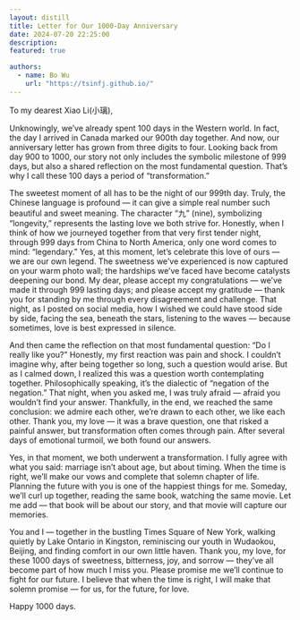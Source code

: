 ```yaml
---
layout: distill
title: Letter for Our 1000-Day Anniversary
date: 2024-07-20 22:25:00
description: 
featured: true

authors:
  - name: Bo Wu
    url: "https://tsinfj.github.io/"
---
```

<p>To my dearest Xiao Li(小璃),</p>

<p>Unknowingly, we’ve already spent 100 days in the Western world. In fact, the day I arrived in Canada marked our 900th day together. And now, our anniversary letter has grown from three digits to four. Looking back from day 900 to 1000, our story not only includes the symbolic milestone of 999 days, but also a shared reflection on the most fundamental question. That’s why I call these 100 days a period of “transformation.”</p>

<p>The sweetest moment of all has to be the night of our 999th day. Truly, the Chinese language is profound — it can give a simple real number such beautiful and sweet meaning. The character “九” (nine), symbolizing “longevity,” represents the lasting love we both strive for. Honestly, when I think of how we journeyed together from that very first tender night, through 999 days from China to North America, only one word comes to mind: “legendary.” Yes, at this moment, let’s celebrate this love of ours — we are our own legend. The sweetness we’ve experienced is now captured on your warm photo wall; the hardships we’ve faced have become catalysts deepening our bond. My dear, please accept my congratulations — we’ve made it through 999 lasting days; and please accept my gratitude — thank you for standing by me through every disagreement and challenge. That night, as I posted on social media, how I wished we could have stood side by side, facing the sea, beneath the stars, listening to the waves — because sometimes, love is best expressed in silence.</p>

<p>And then came the reflection on that most fundamental question: “Do I really like you?” Honestly, my first reaction was pain and shock. I couldn’t imagine why, after being together so long, such a question would arise. But as I calmed down, I realized this was a question worth contemplating together. Philosophically speaking, it’s the dialectic of “negation of the negation.” That night, when you asked me, I was truly afraid — afraid you wouldn’t find your answer. Thankfully, in the end, we reached the same conclusion: we admire each other, we’re drawn to each other, we like each other. Thank you, my love — it was a brave question, one that risked a painful answer, but transformation often comes through pain. After several days of emotional turmoil, we both found our answers.</p>

<p>Yes, in that moment, we both underwent a transformation. I fully agree with what you said: marriage isn’t about age, but about timing. When the time is right, we’ll make our vows and complete that solemn chapter of life. Planning the future with you is one of the happiest things for me. Someday, we’ll curl up together, reading the same book, watching the same movie. Let me add — that book will be about our story, and that movie will capture our memories.</p>

<p>You and I — together in the bustling Times Square of New York, walking quietly by Lake Ontario in Kingston, reminiscing our youth in Wudaokou, Beijing, and finding comfort in our own little haven. Thank you, my love, for these 1000 days of sweetness, bitterness, joy, and sorrow — they’ve all become part of how much I miss you. Please promise me we’ll continue to fight for our future. I believe that when the time is right, I will make that solemn promise — for us, for the future, for love.</p>

<p>Happy 1000 days.</p>
